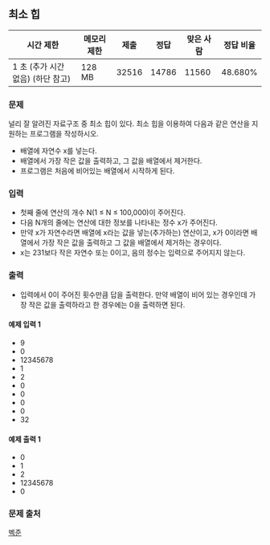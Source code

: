 ## 최소 힙
 
|시간 제한|	메모리 제한|	제출|	정답|	맞은 사람|	정답 비율|
|---|---|---|---|---|---|
|1 초 (추가 시간 없음) (하단 참고)|	128 MB|	32516|	14786|	11560|	48.680%|

### 문제
널리 잘 알려진 자료구조 중 최소 힙이 있다. 최소 힙을 이용하여 다음과 같은 연산을 지원하는 프로그램을 작성하시오.

- 배열에 자연수 x를 넣는다.
- 배열에서 가장 작은 값을 출력하고, 그 값을 배열에서 제거한다.
- 프로그램은 처음에 비어있는 배열에서 시작하게 된다.

### 입력
- 첫째 줄에 연산의 개수 N(1 ≤ N ≤ 100,000)이 주어진다. 
- 다음 N개의 줄에는 연산에 대한 정보를 나타내는 정수 x가 주어진다. 
- 만약 x가 자연수라면 배열에 x라는 값을 넣는(추가하는) 연산이고, x가 0이라면 배열에서 가장 작은 값을 출력하고 그 값을 배열에서 제거하는 경우이다. 
- x는 231보다 작은 자연수 또는 0이고, 음의 정수는 입력으로 주어지지 않는다.

### 출력
- 입력에서 0이 주어진 횟수만큼 답을 출력한다. 만약 배열이 비어 있는 경우인데 가장 작은 값을 출력하라고 한 경우에는 0을 출력하면 된다.

#### 예제 입력 1 
- 9
- 0
- 12345678
- 1
- 2
- 0
- 0
- 0
- 0
- 32

#### 예제 출력 1 
- 0
- 1
- 2
- 12345678
- 0

### 문제 출처
[벡준](https://www.acmicpc.net/problem/1927)